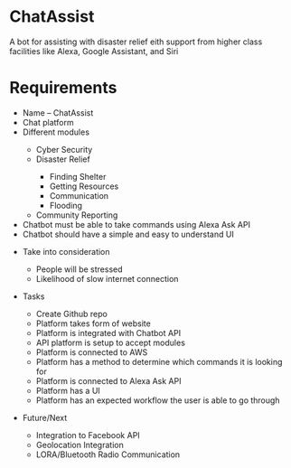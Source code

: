 # ChatAssist
A bot for assisting with disaster relief eith support from higher class facilities like Alexa, Google Assistant, and Siri

<h1>Requirements</h1>
<ul>
     <li>Name – ChatAssist</li>
     <li>Chat platform</li>
     <li>Different modules</li>
     <ul>
          <li>Cyber Security</li>
          <li>Disaster Relief</li>
          <ul>
               <li>Finding Shelter</li>
               <li>Getting Resources</li>
               <li>Communication</li>
               <li>Flooding</li>
          </ul>
          <li>Community Reporting</li>
     </ul>
     <li>Chatbot must be able to take commands using Alexa Ask API</li>
     <li>Chatbot should have a simple and easy to understand UI</li>
</ul>

<ul>
     <li>Take into consideration</li>
     <ul>
          <li>People will be stressed</li>
          <li>Likelihood of slow internet connection</li>
     </ul>
</ul>

<ul>
     <li>Tasks</li>
     <ul>
          <li>Create Github repo</li>
          <li>Platform takes form of website</li>
          <li>Platform is integrated with Chatbot API</li>
          <li>API platform is setup to accept modules</li>
          <li>Platform is connected to AWS</li>
          <li>Platform has a method to determine which commands it is looking for</li>
          <li>Platform is connected to Alexa Ask API</li>
          <li>Platform has a UI</li>
          <li>Platform has an expected workflow the user is able to go through</li>
     </ul>
</ul>
	
<ul>
     <li>Future/Next</li>
     <ul>
          <li>Integration to Facebook API</li>
          <li>Geolocation Integration</li>
          <li>LORA/Bluetooth Radio Communication</li>
     </ul>
</ul>
